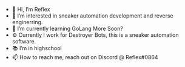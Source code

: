 - 👋 Hi, I’m Reflex
- 👀 I’m interested in sneaker automation development and reverse enginerring.
- 🌱 I’m currently learning GoLang More Soon?
- ⚙️ Currently I work for Destroyer Bots, this is a sneaker automation software.
- 📚 I’m in highschool
- 📫 How to reach me, reach out on Discord @ Reflex#0864

<!---
Reflex0002/Reflex0002 is a ✨ special ✨ repository because its `README.md` (this file) appears on your GitHub profile.
You can click the Preview link to take a look at your changes.
--->
